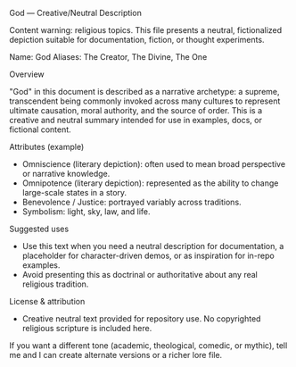 God — Creative/Neutral Description

Content warning: religious topics. This file presents a neutral, fictionalized depiction suitable for documentation, fiction, or thought experiments.

Name: God
Aliases: The Creator, The Divine, The One

Overview

"God" in this document is described as a narrative archetype: a supreme, transcendent being commonly invoked across many cultures to represent ultimate causation, moral authority, and the source of order. This is a creative and neutral summary intended for use in examples, docs, or fictional content.

Attributes (example)
- Omniscience (literary depiction): often used to mean broad perspective or narrative knowledge.
- Omnipotence (literary depiction): represented as the ability to change large-scale states in a story.
- Benevolence / Justice: portrayed variably across traditions.
- Symbolism: light, sky, law, and life.

Suggested uses
- Use this text when you need a neutral description for documentation, a placeholder for character-driven demos, or as inspiration for in-repo examples.
- Avoid presenting this as doctrinal or authoritative about any real religious tradition.

License & attribution
- Creative neutral text provided for repository use. No copyrighted religious scripture is included here.

If you want a different tone (academic, theological, comedic, or mythic), tell me and I can create alternate versions or a richer lore file.